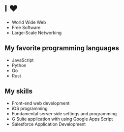 # I ♥

* World Wide Web
* Free Software
* Large-Scale Networking

## My favorite programming languages

* JavaScript
* Python
* Go
* Rust

## My skills

* Front-end web development
* iOS programming
* Fundamental server side settings and programming
* G Suite application with using Google Apps Script
* Salesforce Application Development
